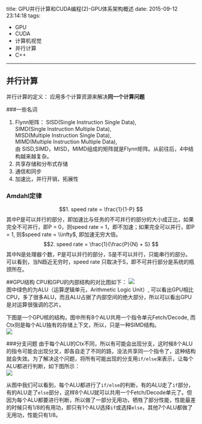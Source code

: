 title: GPU并行计算和CUDA编程(2)-GPU体系架构概述
date: 2015-09-12 23:14:18
tags:
 - GPU
 - CUDA
 - 计算机视觉
 - 并行计算
 - C++
---


## 并行计算
并行计算的定义： 应用多个计算资源来解决**同一个计算问题**

###一些名词
 1. Flynn矩阵：
 SISD(Single Instruction Single Data),   
 SIMD(Single Instruction Multiple Data),   
 MISD(Multiple Instruction Single Data),  
 MIMD(Multiple Instruction Multiple Data),  
 由 SISD,SIMD，MISD，MIMD组成的矩阵就是Flynn矩阵。从前往后，4中结构越来越复杂。 
 2. 共享存储和分布式存储   
 3. 通信和同步  
 4. 加速比，并行开销，拓展性

<!--more-->
 
<script type="text/javascript" src="http://cdn.mathjax.org/mathjax/latest/MathJax.js?config=default"></script>

### Amdahl定律
  $$1. speed rate = \frac{1}{1-P} $$
其中P是可以并行的部分，即加速比与任务的不可并行的部分的大小成正比，如果完全不可并行，即P = 0，则speed rate = 1，即不加速；如果完全可以并行，即P = 1, 则$speed rate = \\infty$, 即加速无穷大倍。 
  $$2. speed rate = \frac{1}{\frac{P}{N} + S} $$
 其中N是处理器个数，P是可以并行的部分，S是不可以并行，只能串行的部分。可以看到，当N趋近无穷时，speed rate 只取决于S，即不可并行部分是系统的瓶颈所在。 

##GPU结构
CPU和GPU的内部结构的对比图如下：
![](http://7xlt5t.com1.z0.glb.clouddn.com/cpu_gpu_schema.gif)  
图中绿色的为ALU（运算逻辑单元，Arithmetic Logic Unit）, 可以看出GPU相比CPU，多了很多ALU，而且ALU占据了内部空间的绝大部分，所以可以看出GPU是对运算很强调的芯片。

下图是一个GPU核的结构，图中所有8个ALU共用一个指令单元Fetch/Decode, 而Ctx则是每个ALU独有的存储上下文，所以，只是一种SIMD结构。  
![](http://7xlt5t.com1.z0.glb.clouddn.com/gpu-core.png)

###分支问题
由于每个ALU的Ctx不同，所以有可能会出现分支，这时候8个ALU的指令可能会出现分叉，即各自走了不同的路，没法共享同一个指令了，这种结构就会失效。为了解决这个问题，将所有可能出现的分支用`if/else`来表示，让每个ALU都进行判断，如下图所示：  
![](http://7xlt5t.com1.z0.glb.clouddn.com/gpu-branch.jpg)

从图中我们可以看到，每个ALU都进行了`if/else`的判断，有的ALU走了`if`部分，有的ALU走了`else`部分，这样8个ALU就可以共用一个Fetch/Decode单元了。但因为每个ALU都要进行判断，所以做了一部分无用功，牺牲了部分性能，性能最差的时候只有1/8的有用功，即只有1个ALU选择`if`或选择`else`，其他7个ALU都做了无用功，性能只有1/8。  

<!--
###停滞问题（Stall）
在GPU处理问题的过程中，可能有的指令需要从别的地方读取数据，比较好似
-->

 
 


